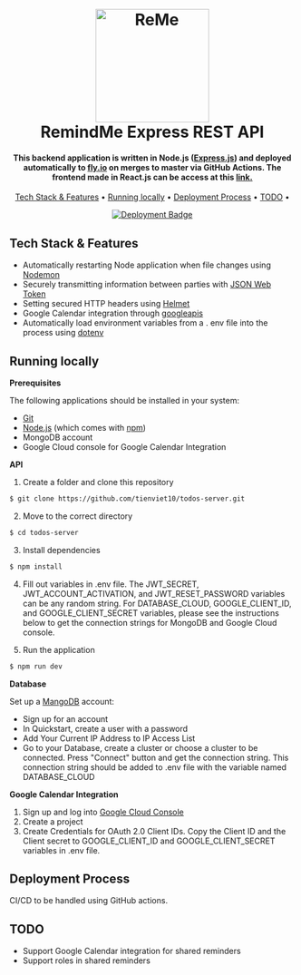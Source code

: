 
<h1 align="center">
  <br>
  <a href="http://remeapp.netlify.app"><img src="https://user-images.githubusercontent.com/70352144/191369786-648bd405-70c2-47ca-bc43-529ae7bb7b62.png" alt="ReMe" width="200"></a>
  <br>
  RemindMe Express REST API
  <br>
</h1>

<h4 align="center">This backend application is written in Node.js (<a href="https://expressjs.com/">Express.js</a>) and deployed automatically to <a href="https://fly.io/">fly.io</a> on merges to master via GitHub Actions. The frontend made in React.js can be access at this <a href="https://github.com/tienviet10/todos-client">link.</a></h4>

<p align="center">
  <a href="#key-features">Tech Stack & Features</a> •
  <a href="#running-locally">Running locally</a> •
  <a href="#deployment-process">Deployment Process</a> •
  <a href="#todo">TODO</a> •
</p>

<div align="center">
  <a href="https://github.com/tienviet10/todos-server/actions/workflows/main.yml"><img src="https://github.com/tienviet10/todos-server/actions/workflows/main.yml/badge.svg" alt="Deployment Badge" ></a>
</div>

## Tech Stack & Features

* Automatically restarting Node application when file changes using [Nodemon](https://nodemon.io)
* Securely transmitting information between parties with [JSON Web Token](https://github.com/auth0/node-jsonwebtoken#readme)
* Setting secured HTTP headers using [Helmet](https://helmetjs.github.io)
* Google Calendar integration through [googleapis](https://github.com/googleapis/google-api-nodejs-client#readme)
* Automatically load environment variables from a . env file into the process using [dotenv](https://github.com/motdotla/dotenv#readme)
 
## Running locally

**Prerequisites**

The following applications should be installed in your system:
* [Git](https://git-scm.com) 
* [Node.js](https://nodejs.org/en/download/) (which comes with [npm](http://npmjs.com))
* MongoDB account
* Google Cloud console for Google Calendar Integration

**API**

1. Create a folder and clone this repository

```sh
$ git clone https://github.com/tienviet10/todos-server.git
```

2. Move to the correct directory

```sh
$ cd todos-server
```

3. Install dependencies

```sh
$ npm install
```

4. Fill out variables in .env file. The JWT_SECRET, JWT_ACCOUNT_ACTIVATION, and JWT_RESET_PASSWORD variables can be any random string. For DATABASE_CLOUD, GOOGLE_CLIENT_ID, and GOOGLE_CLIENT_SECRET variables, please see the instructions below to get the connection strings for MongoDB and Google Cloud console.

5. Run the application

```sh
$ npm run dev
```

**Database**

Set up a [MangoDB](https://www.mongodb.com) account:
- Sign up for an account
- In Quickstart, create a user with a password
- Add Your Current IP Address to IP Access List
- Go to your Database, create a cluster or choose a cluster to be connected. Press "Connect" button and get the connection string. This connection string should be added to .env file with the variable named DATABASE_CLOUD

**Google Calendar Integration**

1. Sign up and log into [Google Cloud Console](https://console.cloud.google.com/)
2. Create a project
3. Create Credentials for OAuth 2.0 Client IDs. Copy the Client ID and the Client secret to GOOGLE_CLIENT_ID and GOOGLE_CLIENT_SECRET variables in .env file.

## Deployment Process

CI/CD to be handled using GitHub actions.

## TODO

* Support Google Calendar integration for shared reminders
* Support roles in shared reminders
